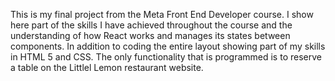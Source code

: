 This is my final project from the Meta Front End Developer course. I show here part of the skills I have achieved throughout the course and the understanding of how React works and manages its states between components.
In addition to coding the entire layout showing part of my skills in HTML 5 and CSS.
The only functionality that is programmed is to reserve a table on the Littlel Lemon restaurant website.